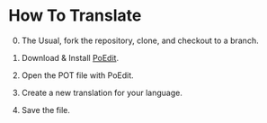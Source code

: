 # How To Translate

0. The Usual, fork the repository, clone, and checkout to a branch.

1. Download & Install [PoEdit](https://poedit.net/download).
2. Open the POT file with PoEdit.
3. Create a new translation for your language.
4. Save the file.


